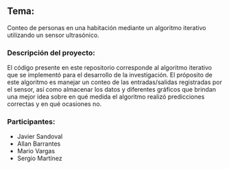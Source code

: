 ## Tema:
Conteo de personas en una habitación mediante un algoritmo iterativo utilizando un sensor ultrasónico.

### Descripción del proyecto: 
El código presente en este repositorio corresponde al algoritmo iterativo que se implementó para el desarrollo de la investigación. El próposito de este algoritmo es manejar un conteo de las entradas/salidas registradas por el sensor, así como almacenar los datos y diferentes gráficos que brindan una mejor idea sobre en qué medida el algoritmo realizó predicciones correctas y en qué ocasiones no.

### Participantes:

  - Javier Sandoval
  - Allan Barrantes
  - Mario Vargas
  - Sergio Martínez
